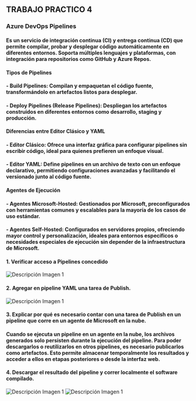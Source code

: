 ## **TRABAJO PRACTICO 4** 
### Azure DevOps Pipelines
#### Es un servicio de integración continua (CI) y entrega continua (CD) que permite compilar, probar y desplegar código automáticamente en diferentes entornos. Soporta múltiples lenguajes y plataformas, con integración para repositorios como GitHub y Azure Repos.

#### Tipos de Pipelines
#### - Build Pipelines: Compilan y empaquetan el código fuente, transformándolo en artefactos listos para desplegar.
#### - Deploy Pipelines (Release Pipelines): Despliegan los artefactos construidos en diferentes entornos como desarrollo, staging y producción.

#### Diferencias entre Editor Clásico y YAML
#### - Editor Clásico: Ofrece una interfaz gráfica para configurar pipelines sin escribir código, ideal para quienes prefieren un enfoque visual.
#### - Editor YAML: Define pipelines en un archivo de texto con un enfoque declarativo, permitiendo configuraciones avanzadas y facilitando el versionado junto al código fuente.

#### Agentes de Ejecución
#### - Agentes Microsoft-Hosted: Gestionados por Microsoft, preconfigurados con herramientas comunes y escalables para la mayoría de los casos de uso estándar.
#### - Agentes Self-Hosted: Configurados en servidores propios, ofreciendo mayor control y personalización, ideales para entornos específicos o necesidades especiales de ejecución sin depender de la infraestructura de Microsoft.

#### 1. Verificar acceso a Pipelines concedido
![Descripción Imagen 1](imagenes/1.png)

#### 2. Agregar en pipeline YAML una tarea de Publish.
![Descripción Imagen 1](imagenes/2.png)

#### 3. Explicar por qué es necesario contar con una tarea de Publish en un pipeline que corre en un agente de Microsoft en la nube.
#### Cuando se ejecuta un pipeline en un agente en la nube, los archivos generados solo persisten durante la ejecución del pipeline. Para poder descargarlos o reutilizarlos en otros pipelines, es necesario publicarlos como artefactos. Esto permite almacenar temporalmente los resultados y acceder a ellos en etapas posteriores o desde la interfaz web.

#### 4. Descargar el resultado del pipeline y correr localmente el software compilado.
![Descripción Imagen 1](imagenes/3.png)
![Descripción Imagen 1](imagenes/4.png)
